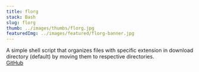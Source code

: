 ```yaml
---
title: florg
stack: Bash
slug: florg
thumb: ../images/thumbs/florg.jpg
featuredImg: ../images/featured/florg-banner.jpg
---
```


A simple shell script that organizes files with specific extension in download directory (default) by moving them to respective directories.  
[GitHub](https://github.com/sngbd/florg)
